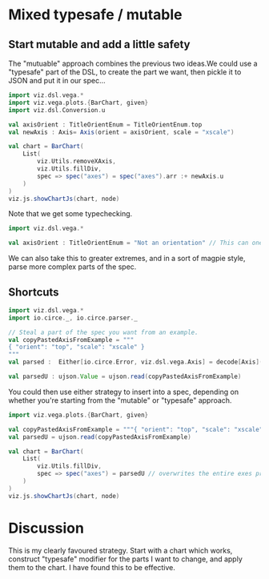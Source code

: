 # Mixed typesafe / mutable

## Start mutable and add a little safety
The "mutuable" approach combines the previous two ideas.We could use a "typesafe" part of the DSL, to create the part we want, then pickle it to JSON and put it in our spec...

```scala mdoc:js
import viz.dsl.vega.*
import viz.vega.plots.{BarChart, given}
import viz.dsl.Conversion.u

val axisOrient : TitleOrientEnum = TitleOrientEnum.top
val newAxis : Axis= Axis(orient = axisOrient, scale = "xscale")

val chart = BarChart(
    List(
        viz.Utils.removeXAxis,
        viz.Utils.fillDiv,
        spec => spec("axes") = spec("axes").arr :+ newAxis.u
    )
)
viz.js.showChartJs(chart, node)
```

Note that we get some typechecking.

```scala mdoc:fail
import viz.dsl.vega.*

val axisOrient : TitleOrientEnum = "Not an orientation" // This can one of the TitleOrientEnum values... visit in IDE for help.

```

We can also take this to greater extremes, and in a sort of magpie style, parse more complex parts of the spec.

## Shortcuts
```scala mdoc
import viz.dsl.vega.*
import io.circe._, io.circe.parser._

// Steal a part of the spec you want from an example.
val copyPastedAxisFromExample = """
{ "orient": "top", "scale": "xscale" }
"""
val parsed :  Either[io.circe.Error, viz.dsl.vega.Axis] = decode[Axis](copyPastedAxisFromExample)

```

```scala mdoc
val parsedU : ujson.Value = ujson.read(copyPastedAxisFromExample)
```

You could then use either strategy to insert into a spec, depending on whether you're starting from the "mutable" or "typesafe" approach.

```scala mdoc:js
import viz.vega.plots.{BarChart, given}

val copyPastedAxisFromExample = """{ "orient": "top", "scale": "xscale" }"""
val parsedU = ujson.read(copyPastedAxisFromExample)

val chart = BarChart(
    List(
        viz.Utils.fillDiv,
        spec => spec("axes") = parsedU // overwrites the entire exes property with our single weird top axis.
    )
)
viz.js.showChartJs(chart, node)
```

# Discussion
This is my clearly favoured strategy. Start with a chart which works, construct "typesafe" modifier for the parts I want to change, and apply them to the chart. I have found this to be effective.

